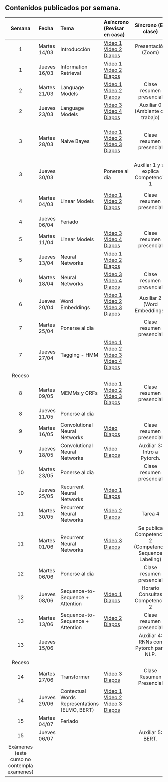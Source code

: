## Contenidos publicados por semana.

Semana | Fecha | Tema | Asíncrono (Revisar en casa) | Síncrono (En clase) | Evaluación 
:------------: | :------------- | :------------- | :------------- | :-------------: | :-------------: 
1 | Martes 14/03 | Introducción | [Video 1](https://www.youtube.com/watch?v=HEKTNOttGvU)  [Video 2](https://www.youtube.com/watch?v=P8cwnI-f-Kg) [Diapos](https://github.com/dccuchile/CC6205/blob/master/slides/NLP-introduction.pdf) |Presentación (Zoom)|
1 | Jueves 16/03 | Information Retrieval | [Video 1](https://www.youtube.com/watch?v=FXIVClF370w&list=PLppKo85eGXiXIh54H_qz48yHPHeNVJqBi&index=3) [Video 2](https://www.youtube.com/watch?v=f8nG1EMmPZk&list=PLppKo85eGXiXIh54H_qz48yHPHeNVJqBi&index=3) [Diapos](https://github.com/dccuchile/CC6205/blob/master/slides/NLP-IR.pdf) |                                        |
2 | Martes 21/03 | Language Models | [Video 1](https://www.youtube.com/watch?v=9E2jJ6kcb4Y&list=PLppKo85eGXiXIh54H_qz48yHPHeNVJqBi&index=3) [Video 2](https://www.youtube.com/watch?v=ZWqbEQXLra0&list=PLppKo85eGXiXIh54H_qz48yHPHeNVJqBi&index=5) [Diapos](http://www.cs.columbia.edu/~mcollins/cs4705-spring2019/slides/lmslides.pdf) | Clase resumen presencial |  Tarea 1 (Vector Space Model)
2 | Jueves 23/03 | Language Models | [Video 3](https://www.youtube.com/watch?v=tsumFqwFlaA&list=PLppKo85eGXiXIh54H_qz48yHPHeNVJqBi&index=6) [Video 4](https://www.youtube.com/watch?v=s3TWdv4sqkg&list=PLppKo85eGXiXIh54H_qz48yHPHeNVJqBi&index=6) [Diapos](http://www.cs.columbia.edu/~mcollins/cs4705-spring2019/slides/lmslides.pdf) | Auxiliar 0 (Ambiente de trabajo) |
3 | Martes 28/03 | Naive Bayes | [Video 1](https://www.youtube.com/watch?v=kG9BK9Oy1hU) [Video 2](https://www.youtube.com/watch?v=Iqte5kKHvzE) [Video 3](https://www.youtube.com/watch?v=TSJg0_X3Abk) [Diapos](https://web.stanford.edu/~jurafsky/slp3/slides/7_NB.pdf) | Clase resumen presencial | Se publica Competencia 1 (Competencia Emotion Detection)
3 | Jueves 30/03 | | Ponerse al día | Auxiliar 1 y  se explica  Competencia 1 |
4 | Martes 04/03 | Linear Models | [Video 1](https://www.youtube.com/watch?v=zhBxDsNLZEA) [Video 2](https://www.youtube.com/watch?v=Fooua_uaWSE) [Diapos](https://github.com/dccuchile/CC6205/blob/master/slides/NLP-linear.pdf) | Clase resumen presencial | Tarea 2 (Language Models y Naive Bayes)
4 | Jueves 06/04 | Feriado | |  |
5 | Martes 11/04 | Linear Models | [Video 3](https://www.youtube.com/watch?v=DqbzhdQa1eQ) [Video 4](https://www.youtube.com/watch?v=1nfWWXqfAzA) [Diapos](https://github.com/dccuchile/CC6205/blob/master/slides/NLP-linear.pdf) | Clase resumen presencial |
5 | Jueves 13/04 | Neural Networks | [Video 1](https://www.youtube.com/watch?v=oHZHA8h2xN0) [Video 2](https://www.youtube.com/watch?v=2lXank0W6G4) [Diapos](https://github.com/dccuchile/CC6205/blob/master/slides/NLP-neural.pdf) |  |
6 | Martes 18/04 | Neural Networks | [Video 3](https://www.youtube.com/watch?v=BUDIi9qItzY) [Video 4](https://www.youtube.com/watch?v=KKN2Ipy-vGk) [Diapos](https://github.com/dccuchile/CC6205/blob/master/slides/NLP-neural.pdf) | Clase resumen presencial |
6 | Jueves 20/04 | Word Embeddings | [Video 1](https://www.youtube.com/watch?v=wtwUsJMC9CA) [Video 2](https://www.youtube.com/watch?v=XDxzQ7JU95U) [Video 3](https://www.youtube.com/watch?v=Ikyc3DRVodk) [Diapos](https://github.com/dccuchile/CC6205/blob/master/slides/NLP-wordvectors.pdf) | Auxiliar 2 (Word Embeddings) | Entrega Competencia 1
7 | Martes 25/04 | Ponerse al día | |        Clase resumen presencial        | Tarea 3 (Word Embeddings)
7 | Jueves 27/04 | Tagging - HMM | [Video 1](https://www.youtube.com/watch?v=-ngfOZz8yK0) [Video 2](https://www.youtube.com/watch?v=Tjgb-yQOg54) [Video 3](https://www.youtube.com/watch?v=aaa5Qoi8Vco) [Video 4](https://www.youtube.com/watch?v=4pKWIDkF_6Y) [Diapos](http://www.cs.columbia.edu/~mcollins/cs4705-spring2019/slides/tagging.pdf) |  |
Receso |  | |  |  |
8 | Martes 09/05 | MEMMs y CRFs | [Video 1](https://www.youtube.com/watch?v=qlI-4lSUDkg) [Video 2](https://www.youtube.com/watch?v=PLoLKQwkONw) [Video 3](https://www.youtube.com/watch?v=ZpUwDy6o28Y) [Diapos](https://github.com/dccuchile/CC6205/blob/master/slides/NLP-CRF.pdf) | Clase resumen presencial |
8 | Jueves 11/05 | Ponerse al día | |  |
9 | Martes 16/05 | Convolutional Neural Networks | [Video](https://www.youtube.com/watch?v=lLZW5Fn40r8) [Diapos](https://github.com/dccuchile/CC6205/blob/master/slides/NLP-CNN.pdf) | Clase resumen presencial |
9 | Jueves 18/05 | Convolutional Neural Networks                 | [Video](https://www.youtube.com/watch?v=lLZW5Fn40r8) [Diapos](https://github.com/dccuchile/CC6205/blob/master/slides/NLP-CNN.pdf) |  Auxiliar 3: Intro a Pytorch.|
10 | Martes 23/05 | Ponerse al día |  | Clase resumen presencial |
10 | Jueves 25/05 | Recurrent Neural Networks                     | [Video 1](https://www.youtube.com/watch?v=BmhjUkzz3nk) [Diapos](https://github.com/dccuchile/CC6205/blob/master/slides/NLP-RNN.pdf) |   |
11 | Martes 30/05 | Recurrent Neural Networks                     | [Video 2](https://www.youtube.com/watch?v=z43YFR1iIvk)  [Diapos](https://github.com/dccuchile/CC6205/blob/master/slides/NLP-RNN.pdf) | Tarea 4  |
11 | Martes 01/06 | Recurrent Neural Networks                     | [Video 3](https://www.youtube.com/watch?v=7L5JxQdwNJk) [Diapos](https://github.com/dccuchile/CC6205/blob/master/slides/NLP-RNN.pdf) | Se publica Competencia 2 (Competencia Sequence Labeling) |
12 | Martes 06/06 | Ponerse al día |  | Clase resumen presencial |
12 | Jueves 08/06 | Sequence-to-Sequence + Attention | [Video 1](https://www.youtube.com/watch?v=sSGbgZpHymI)  [Diapos](https://github.com/dccuchile/CC6205/blob/master/slides/NLP-seq2seq.pdf) | Horario Consultas Competencia 2 |
13 | Martes 13/06 | Sequence-to-Sequence + Attention | [Video 2](https://www.youtube.com/watch?v=WQ7ihm5voB0) [Diapos](https://github.com/dccuchile/CC6205/blob/master/slides/NLP-seq2seq.pdf) | Clase resumen presencial |
13 | Jueves 15/06 |  | |  Auxiliar 4: RNNs con Pytorch para NLP. |
Receso |  | |  |  |
14 | Martes 27/06 | Transformer | [Video 3](https://www.youtube.com/watch?v=8RE23Uq8rU0) [Diapos](https://github.com/dccuchile/CC6205/blob/master/slides/NLP-seq2seq.pdf) | Clase Resumen Presencial |
14 | Jueves 29/06 | Contextual Words Representations (ELMO, BERT) | [Video 1](https://www.youtube.com/watch?v=sSGbgZpHymI) [Video 2](https://www.youtube.com/watch?v=C-QfzWU6eUE) [Video 3](https://www.youtube.com/watch?v=5j4Mgl3GuVY) [Diapos](https://github.com/dccuchile/CC6205/blob/master/slides/contextual-representations.pdf)  |  |
15 | Martes 04/07 | Feriado | |  |
15 | Jueves 06/07 |  | |  Auxiliar 5: BERT. |
Exámenes (este curso no contempla examenes) | | | | |

